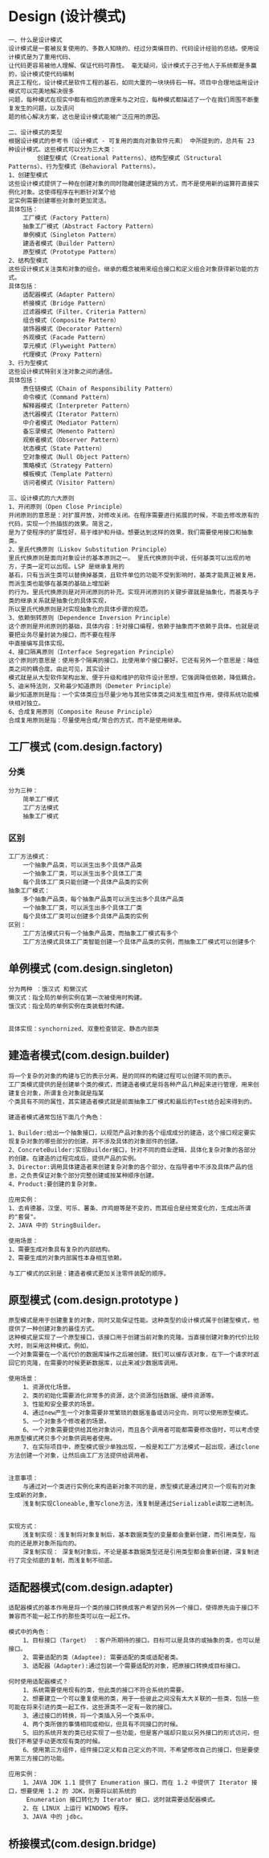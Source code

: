 # Design (设计模式)

	一、什么是设计模式
	设计模式是一套被反复使用的、多数人知晓的、经过分类编目的、代码设计经验的总结。使用设计模式是为了重用代码、
	让代码更容易被他人理解、保证代码可靠性。 毫无疑问，设计模式于己于他人于系统都是多赢的，设计模式使代码编制
	真正工程化，设计模式是软件工程的基石，如同大厦的一块块砖石一样。项目中合理地运用设计模式可以完美地解决很多
	问题，每种模式在现实中都有相应的原理来与之对应，每种模式都描述了一个在我们周围不断重复发生的问题，以及该问
	题的核心解决方案，这也是设计模式能被广泛应用的原因。
	
	二、设计模式的类型
	根据设计模式的参考书（设计模式 - 可复用的面向对象软件元素） 中所提到的，总共有 23 种设计模式。这些模式可以分为三大类：
			创建型模式（Creational Patterns）、结构型模式（Structural Patterns）、行为型模式（Behavioral Patterns）。
	1、创建型模式
	这些设计模式提供了一种在创建对象的同时隐藏创建逻辑的方式，而不是使用新的运算符直接实例化对象。这使得程序在判断针对某个给
	定实例需要创建哪些对象时更加灵活。
	具体包括：
		工厂模式（Factory Pattern）
		抽象工厂模式（Abstract Factory Pattern）
		单例模式（Singleton Pattern）
		建造者模式（Builder Pattern）
		原型模式（Prototype Pattern）
	2、结构型模式
	这些设计模式关注类和对象的组合。继承的概念被用来组合接口和定义组合对象获得新功能的方式。
	具体包括：
		适配器模式（Adapter Pattern）
		桥接模式（Bridge Pattern）
		过滤器模式（Filter、Criteria Pattern）
		组合模式（Composite Pattern）
		装饰器模式（Decorator Pattern）
		外观模式（Facade Pattern）
		享元模式（Flyweight Pattern）
		代理模式（Proxy Pattern）
	3、行为型模式
	这些设计模式特别关注对象之间的通信。
	具体包括：
		责任链模式（Chain of Responsibility Pattern）
		命令模式（Command Pattern）
		解释器模式（Interpreter Pattern）
		迭代器模式（Iterator Pattern）
		中介者模式（Mediator Pattern）
		备忘录模式（Memento Pattern）
		观察者模式（Observer Pattern）
		状态模式（State Pattern）
		空对象模式（Null Object Pattern）
		策略模式（Strategy Pattern）
		模板模式（Template Pattern）
		访问者模式（Visitor Pattern）
		
	三、设计模式的六大原则
	1、开闭原则（Open Close Principle）
	开闭原则的意思是：对扩展开放，对修改关闭。在程序需要进行拓展的时候，不能去修改原有的代码，实现一个热插拔的效果。简言之，
	是为了使程序的扩展性好，易于维护和升级。想要达到这样的效果，我们需要使用接口和抽象类。  
	2、里氏代换原则（Liskov Substitution Principle）
	里氏代换原则是面向对象设计的基本原则之一。 里氏代换原则中说，任何基类可以出现的地方，子类一定可以出现。LSP 是继承复用的
	基石，只有当派生类可以替换掉基类，且软件单位的功能不受到影响时，基类才能真正被复用，而派生类也能够在基类的基础上增加新
	的行为。里氏代换原则是对开闭原则的补充。实现开闭原则的关键步骤就是抽象化，而基类与子类的继承关系就是抽象化的具体实现，
	所以里氏代换原则是对实现抽象化的具体步骤的规范。
	3、依赖倒转原则（Dependence Inversion Principle）
	这个原则是开闭原则的基础，具体内容：针对接口编程，依赖于抽象而不依赖于具体。也就是说要把业务尽量封装为接口，而不要在程序
	中直接编写具体实现。
	4、接口隔离原则（Interface Segregation Principle）
	这个原则的意思是：使用多个隔离的接口，比使用单个接口要好。它还有另外一个意思是：降低类之间的耦合度。由此可见，其实设计
	模式就是从大型软件架构出发、便于升级和维护的软件设计思想，它强调降低依赖，降低耦合。
	5、迪米特法则，又称最少知道原则（Demeter Principle）
	最少知道原则是指：一个实体类应当尽量少地与其他实体类之间发生相互作用，使得系统功能模块相对独立。
	6、合成复用原则（Composite Reuse Principle）
	合成复用原则是指：尽量使用合成/聚合的方式，而不是使用继承。

## 工厂模式  (com.design.factory)

### 分类
	分为三种：
		简单工厂模式
		工厂方法模式
		抽象工厂模式

### 区别
	工厂方法模式：
		一个抽象产品类，可以派生出多个具体产品类
		一个抽象工厂类，可以派生出多个具体工厂类
		每个具体工厂类只能创建一个具体产品类的实例
	抽象工厂模式：
		多个抽象产品类，每个抽象产品类可以派生出多个具体产品类
		一个抽象工厂类，可以派生出多个具体工厂类
		每个具体工厂类可以创建多个具体产品类的实例
	区别：
		工厂方法模式只有一个抽象产品类，而抽象工厂模式有多个
		工厂方法模式具体工厂类智能创建一个具体产品类的实例，而抽象工厂模式可以创建多个
		

## 单例模式 (com.design.singleton)

	分为两种 ：饿汉式 和懒汉式
	懒汉式：指全局的单例实例在第一次被使用时构建。
	饿汉式：指全局的单例实例在类装载时构建。
	

	具体实现：synchornized、双重检查锁定、静态内部类

## 建造者模式(com.design.builder)
	将一个复杂的对象的构建与它的表示分离，是的同样的构建过程可以创建不同的表示。
	工厂类模式提供的是创建单个类的模式，而建造者模式是将各种产品几种起来进行管理，用来创建复合对象，所谓复合对象就是指某
	个类具有不同的属性，其实建造者模式就是前面抽象工厂模式和最后的Test结合起来得到的。
	
	建造者模式通常包括下面几个角色：
	
	1、Builder:给出一个抽象接口，以规范产品对象的各个组成成分的建造，这个接口规定要实现复杂对象的哪些部分的创建，并不涉及具体的对象部件的创建。
	2、ConcreteBuilder:实现Builder接口，针对不同的商业逻辑，具体化复杂对象的各部分的创建。在建造的过程完成后，提供产品的实例。
	3、Director:调用具体建造者来创建复杂对象的各个部分，在指导者中不涉及具体产品的信息，之负责保证对象个部分完整创建或按某种顺序创建。
	4、Product:要创建的复杂对象。
	
	应用实例：
	1、去肯德基，汉堡、可乐、薯条、炸鸡翅等是不变的，而其组合是经常变化的，生成出所谓的"套餐"。 
	2、JAVA 中的 StringBuilder。
	
	使用场景：
	1、需要生成对象具有复杂的内部结构。
	2、需要生成的对象内部属性本身相互依赖。
	
	与工厂模式的区别是：建造者模式更加关注零件装配的顺序。
	
## 原型模式 (com.design.prototype )

	原型模式是用于创建重复的对象，同时又能保证性能。这种类型的设计模式属于创建型模式，他提供了一种创建对象的最佳方式。
	这种模式是实现了一个原型接口，该接口用于创建当前对象的克隆。当直接创建对象的代价比较大时，则采用这种模式。例如，
	一个对象需要在一个高代价的数据库操作之后被创建。我们可以缓存该对象，在下一个请求时返回它的克隆，在需要的时候更新数据库，以此来减少数据库调用。

	使用场景：
		1、资源优化场景。
		2、类的初始化需要消化非常多的资源，这个资源包括数据、硬件资源等。
		3、性能和安全要求的场景。
		4、通过new产生一个对象需要非常繁琐的数据准备或访问全向，则可以使用原型模式。
		5、一个对象多个修改者的场景。
		6、一个对象需要提供给其他对象访问，而且各个调用者可能都需要修改值时，可以考虑使用原型模式拷贝多个对象供调用者使用。
		7、在实际项目中，原型模式很少单独出现，一般是和工厂方法模式一起出现，通过clone方法创建一个对象，让然后由工厂方法提供给调用者。
		
		
	注意事项：
		与通过对一个类进行实例化来构造新对象不同的是，原型模式是通过拷贝一个现有的对象生成新的对象，
		浅复制实现Cloneable,重写clone方法，浅复制是通过Serializable读取二进制流。
		
		
	实现方式：
		浅复制实现：浅复制将对象复制后，基本数据类型的变量都会重新创建，而引用类型，指向的还是原对象所指向的。
		深复制实现： 深复制对象后，不论是基本数据类型还是引用类型都会重新创建，深复制进行了完全彻底的复制，而浅复制不彻底。
		
## 适配器模式(com.design.adapter)

	适配器模式的基本作用是将一个类的接口转换成客户希望的另外一个接口，使得原先由于接口不兼容而不能一起工作的那些类可以在一起工作。
	
	模式中的角色：
		1、目标接口（Target） ：客户所期待的接口。目标可以是具体的或抽象的类，也可以是接口。
		2、需要适配的类（Adaptee): 需要适配的类或适配者类。
		3、适配器（Adapter):通过包装一个需要适配的对象，把原接口转换成目标接口。
	
	何时使用适配器模式？
		1、系统需要使用现有的类，但此类的接口不符合系统的需要。
		2、想要建立一个可以重复使用的类，用于一些彼此之间没有太大关联的一些类，包括一些可能在将来引进的类一起工作，这些源类不一定有一致的接口。
		3、通过接口的转换，将一个类插入另一个类系中。
		4、两个类所做的事情相同或相似，但具有不同接口的时候。
		5、旧的系统开发的类已经实现了一些功能，但是客户端却只能以另外接口的形式访问，但我们不希望手动更改现有类的时候。
		6、使用第三方组件，组件接口定义和自己定义的不同，不希望修改自己的接口，但是要使用第三方接口的功能。
		
	应用实例：
		1、JAVA JDK 1.1 提供了 Enumeration 接口，而在 1.2 中提供了 Iterator 接口，想要使用 1.2 的 JDK，则要将以前系统的
		 Enumeration 接口转化为 Iterator 接口，这时就需要适配器模式。 
		2、在 LINUX 上运行 WINDOWS 程序。 
		3、JAVA 中的 jdbc。

## 桥接模式(com.design.bridge)	

	
			
